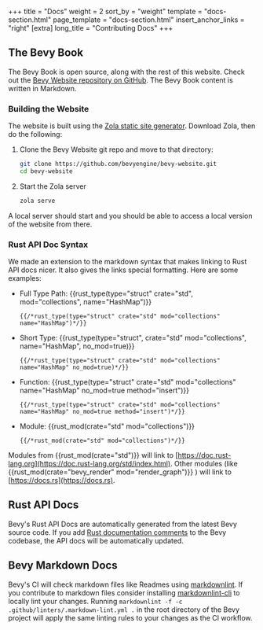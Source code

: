 +++
title = "Docs"
weight = 2
sort_by = "weight"
template = "docs-section.html"
page_template = "docs-section.html"
insert_anchor_links = "right"
[extra]
long_title = "Contributing Docs"
+++

## The Bevy Book

The Bevy Book is open source, along with the rest of this website. Check out the [Bevy Website repository on GitHub](https://github.com/bevyengine/bevy-website). The Bevy Book content is written in Markdown.

### Building the Website

The website is built using the [Zola static site generator](https://www.getzola.org/). Download Zola, then do the following:

1. Clone the Bevy Website git repo and move to that directory:

    ```sh
    git clone https://github.com/bevyengine/bevy-website.git
    cd bevy-website
    ```

2. Start the Zola server

    ```sh
    zola serve
    ```

A local server should start and you should be able to access a local version of the website from there.

### Rust API Doc Syntax

We made an extension to the markdown syntax that makes linking to Rust API docs nicer. It also gives the links special formatting. Here are some examples:

* Full Type Path: {{rust_type(type="struct" crate="std", mod="collections", name="HashMap")}}

    ```{{/*rust_type(type="struct" crate="std" mod="collections" name="HashMap")*/}}```
* Short Type: {{rust_type(type="struct", crate="std" mod="collections", name="HashMap", no_mod=true)}}

    ```{{/*rust_type(type="struct" crate="std" mod="collections" name="HashMap" no_mod=true)*/}}```
* Function: {{rust_type(type="struct" crate="std" mod="collections" name="HashMap" no_mod=true method="insert")}}

    ```{{/*rust_type(type="struct" crate="std" mod="collections" name="HashMap" no_mod=true method="insert")*/}}```
* Module: {{rust_mod(crate="std" mod="collections")}}

    ```{{/*rust_mod(crate="std" mod="collections")*/}}```

Modules from {{rust_mod(crate="std")}} will link to [https://doc.rust-lang.org](https://doc.rust-lang.org/std/index.html). Other modules (like {{rust_mod(crate="bevy_render" mod="render_graph")}} ) will link to [https://docs.rs](https://docs.rs).

## Rust API Docs

Bevy's Rust API Docs are automatically generated from the latest Bevy source code. If you add [Rust documentation comments](https://doc.rust-lang.org/book/ch14-02-publishing-to-crates-io.html#making-useful-documentation-comments) to the Bevy codebase, the API docs will be automatically updated.

## Bevy Markdown Docs

Bevy's CI will check markdown files like Readmes using [markdownlint](https://github.com/DavidAnson/markdownlint). If you contribute to markdown files consider installing [markdownlint-cli](https://github.com/igorshubovych/markdownlint-cli) to locally lint your changes. Running `markdownlint -f -c .github/linters/.markdown-lint.yml .` in the root directory of the Bevy project will apply the same linting rules to your changes as the CI workflow.
